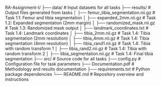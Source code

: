 RA-Assignment-I/
├── data/                               # Input datasets for all tasks
├── results/                            # Output files generated from tasks
│   ├── femur_tibia_segmentation.nii.gz # Task 1.1: Femur and tibia segmentation
│   ├── expanded_2mm.nii.gz            # Task 1.2: Expanded segmentation (2mm margin)
│   ├── randomized_mask.nii.gz         # Task 1.3: Randomized mask output
│   ├── landmark_coordinates.txt       # Task 1.4: Landmark coordinates
│   ├── tibia_2mm.nii.gz              # Task 1.4: Tibia segmentation (2mm resolution)
│   ├── tibia_4mm.nii.gz              # Task 1.4: Tibia segmentation (4mm resolution)
│   ├── tibia_rand1.nii.gz            # Task 1.4: Tibia with random transform 1
│   ├── tibia_rand2.nii.gz            # Task 1.4: Tibia with random transform 2
│   ├── tibia_segmentation.nii.gz      # Task 1.4: Final tibia segmentation
├── src/                               # Source code for all tasks
├── config.py                          # Configuration file for task parameters
├── Documentation.pdf                  # Methodology and results documentation
├── requirements.txt                   # Python package dependencies
└── README.md                          # Repository overview and instructions
